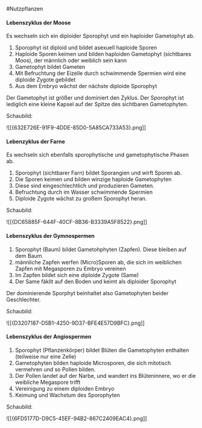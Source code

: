 #Nutzpflanzen 

#### Lebenszyklus der Moose

Es wechseln sich ein diploider Sporophyt und ein haploider Gametophyt ab. 

1. Sporophyt ist diploid und bildet asexuell haploide Sporen
2. Haploide Sporen keimen und bilden haploiden Gametophyt (sichtbares Moos), der männlich oder weiblich sein kann
3. Gametophyt bildet Gameten
4. Mit Befruchtung der Eizelle durch schwimmende Spermien wird eine diploide Zygote gebildet
5. Aus dem Embryo wächst der nächste diploide Sporophyt

Der Gametophyt ist größer und dominiert den Zyklus. Der Sporophyt ist lediglich eine kleine Kapsel auf der Spitze des sichtbaren Gametophyten.

Schaubild:

![[{632E726E-91F9-4DDE-85D0-5A85CA733A53}.png]]

#### Lebenzyklus der Farne

Es wechseln sich ebenfalls sporophytische und gametophytische Phasen ab.

1. Sporophyt (sichtbarer Farn) bildet Sporangien und wirft Sporen ab. 
2. Die Sporen keimen und bilden winzige haploide Gametophyten
3. Diese sind eingeschlechtlich und produzieren Gameten. 
4. Befruchtung durch im Wasser schwimmende Spermien
5. Diploide Zygote wächst zu großem Sporophyt heran.

Schaubild:

![[{DC65885F-644F-40CF-8B36-B3339A5F8522}.png]]

#### Lebenszyklus der Gymnospermen

1. Sporophyt (Baum) bildet Gametohphyten (Zapfen). Diese bleiben auf dem Baum.
2. männliche Zapfen werfen (Micro)Sporen ab, die sich im weiblichen Zapfen mit Megasporen zu Embryo vereinen
3. Im Zapfen bildet sich eine diploide Zygote (Same)
4. Der Same fäkllt auf den Boden und keimt als diploider Sporophyt

Der dominierende Sporphyt beinhaltet also Gametophyten beider Geschlechter.

Schaubild:

![[{D3207187-D5B1-4250-9D37-BFE4E57D9BFC}.png]]

#### Lebenszyklus der Angiospermen

1. Sporophyt (Pflanzenkörper) bildet Blüten die Gametophyten enthalten (teilweise nur eine Zelle)
2. Gametophyten bilden haploide Microsporen, die sich mitotisch vermehren und so Pollen bilden. 
3. Der Pollen landet auf der Narbe, und wandert ins Blüteninnere, wo er die weibliche Megaspore trifft
4. Vereinigung zu einem diploiden Embryo
5. Keimung und Wachstum des Sporophyten

Schaubild:

![[{6FD5177D-D9C5-45EF-94B2-867C2409EAC4}.png]]